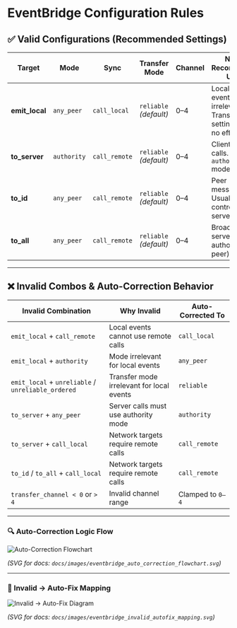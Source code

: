 # EventBridge Configuration Rules

## ✅ Valid Configurations (Recommended Settings)

| **Target**       | **Mode**        | **Sync**        | **Transfer Mode**      | **Channel** | **Notes / Recommended Usage**                                   |
|------------------|---------------|-----------------|-------------------------|-------------|----------------------------------------------------------------|
| **emit_local**   | `any_peer`    | `call_local`    | `reliable` *(default)* | 0–4         | Local-only events. `Mode` irrelevant. Transfer settings have no effect. |
| **to_server**    | `authority`   | `call_remote`   | `reliable` *(default)* | 0–4         | Client → Server calls. Requires `authority` mode.             |
| **to_id**        | `any_peer`    | `call_remote`   | `reliable` *(default)* | 0–4         | Peer → Peer messaging. Usually controlled by server.          |
| **to_all**       | `any_peer`    | `call_remote`   | `reliable` *(default)* | 0–4         | Broadcast from server (or authoritative peer).                |

---

## ❌ Invalid Combos & Auto-Correction Behavior

| **Invalid Combination**                                      | **Why Invalid**                                      | **Auto-Corrected To**                                    |
|--------------------------------------------------------------|------------------------------------------------------|---------------------------------------------------------|
| `emit_local` + `call_remote`                                | Local events cannot use remote calls                | `call_local`                                           |
| `emit_local` + `authority`                                  | Mode irrelevant for local events                    | `any_peer`                                             |
| `emit_local` + `unreliable` / `unreliable_ordered`          | Transfer mode irrelevant for local events           | `reliable`                                             |
| `to_server` + `any_peer`                                    | Server calls must use authority mode                | `authority`                                            |
| `to_server` + `call_local`                                  | Network targets require remote calls                | `call_remote`                                          |
| `to_id` / `to_all` + `call_local`                           | Network targets require remote calls                | `call_remote`                                          |
| `transfer_channel < 0` or `> 4`                             | Invalid channel range                               | Clamped to `0–4`                                       |

---

### 🔍 Auto-Correction Logic Flow

![Auto-Correction Flowchart](docs/images/eventbridge_auto_correction_flowchart.png)

*(SVG for docs: `docs/images/eventbridge_auto_correction_flowchart.svg`)*

---

### 🔄 Invalid → Auto-Fix Mapping

![Invalid → Auto-Fix Diagram](docs/images/eventbridge_invalid_autofix_mapping.png)

*(SVG for docs: `docs/images/eventbridge_invalid_autofix_mapping.svg`)*
